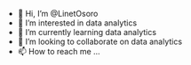 - 👋 Hi, I’m @LinetOsoro
- 👀 I’m interested in data analytics
- 🌱 I’m currently learning data analytics
- 💞️ I’m looking to collaborate on data analytics
- 📫 How to reach me ...

<!---
LinetOsoro/LinetOsoro is a ✨ special ✨ repository because its `README.md` (this file) appears on your GitHub profile.
You can click the Preview link to take a look at your changes.
--->
